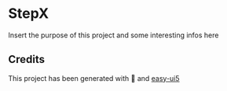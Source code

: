 # StepX

Insert the purpose of this project and some interesting infos here

## Credits

This project has been generated with 💙 and [easy-ui5](https://github.com/SAP)
